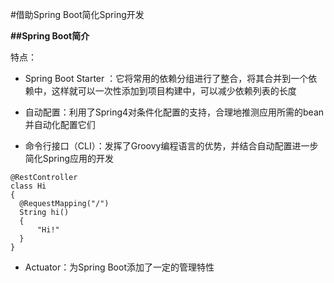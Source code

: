 #借助Spring Boot简化Spring开发

**##Spring Boot简介**

特点：

* Spring Boot Starter ：它将常用的依赖分组进行了整合，将其合并到一个依赖中，这样就可以一次性添加到项目构建中，可以减少依赖列表的长度
  
* 自动配置：利用了Spring4对条件化配置的支持，合理地推测应用所需的bean并自动化配置它们
  
* 命令行接口（CLI）：发挥了Groovy编程语言的优势，并结合自动配置进一步简化Spring应用的开发
```
@RestController
class Hi
{
  @RequestMapping("/")
  String hi()
  {
      "Hi!"
  }
}
```

* Actuator：为Spring Boot添加了一定的管理特性
